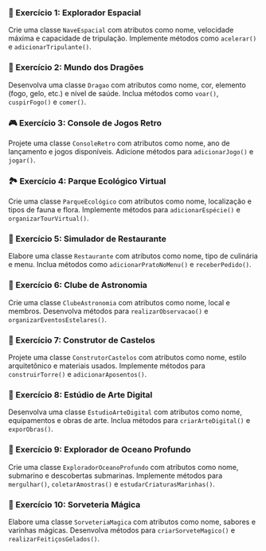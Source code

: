 ### 🚀 Exercício 1: Explorador Espacial
Crie uma classe `NaveEspacial` com atributos como nome, velocidade máxima e capacidade de tripulação. Implemente métodos como `acelerar()` e `adicionarTripulante()`.

### 🐉 Exercício 2: Mundo dos Dragões
Desenvolva uma classe `Dragao` com atributos como nome, cor, elemento (fogo, gelo, etc.) e nível de saúde. Inclua métodos como `voar()`, `cuspirFogo()` e `comer()`.

### 🎮 Exercício 3: Console de Jogos Retro
Projete uma classe `ConsoleRetro` com atributos como nome, ano de lançamento e jogos disponíveis. Adicione métodos para `adicionarJogo()` e `jogar()`.

### 🏞️ Exercício 4: Parque Ecológico Virtual
Crie uma classe `ParqueEcológico` com atributos como nome, localização e tipos de fauna e flora. Implemente métodos para `adicionarEspécie()` e `organizarTourVirtual()`.

### 🍔 Exercício 5: Simulador de Restaurante
Elabore uma classe `Restaurante` com atributos como nome, tipo de culinária e menu. Inclua métodos como `adicionarPratoNoMenu()` e `receberPedido()`.

### 🚀 Exercício 6: Clube de Astronomia
Crie uma classe `ClubeAstronomia` com atributos como nome, local e membros. Desenvolva métodos para `realizarObservacao()` e `organizarEventosEstelares()`.

### 🏰 Exercício 7: Construtor de Castelos
Projete uma classe `ConstrutorCastelos` com atributos como nome, estilo arquitetônico e materiais usados. Implemente métodos para `construirTorre()` e `adicionarAposentos()`.

### 🎨 Exercício 8: Estúdio de Arte Digital
Desenvolva uma classe `EstudioArteDigital` com atributos como nome, equipamentos e obras de arte. Inclua métodos para `criarArteDigital()` e `exporObras()`.

### 🌊 Exercício 9: Explorador de Oceano Profundo
Crie uma classe `ExploradorOceanoProfundo` com atributos como nome, submarino e descobertas submarinas. Implemente métodos para `mergulhar()`, `coletarAmostras()` e `estudarCriaturasMarinhas()`.

### 🍦 Exercício 10: Sorveteria Mágica
Elabore uma classe `SorveteriaMagica` com atributos como nome, sabores e varinhas mágicas. Desenvolva métodos para `criarSorveteMagico()` e `realizarFeitiçosGelados()`.
